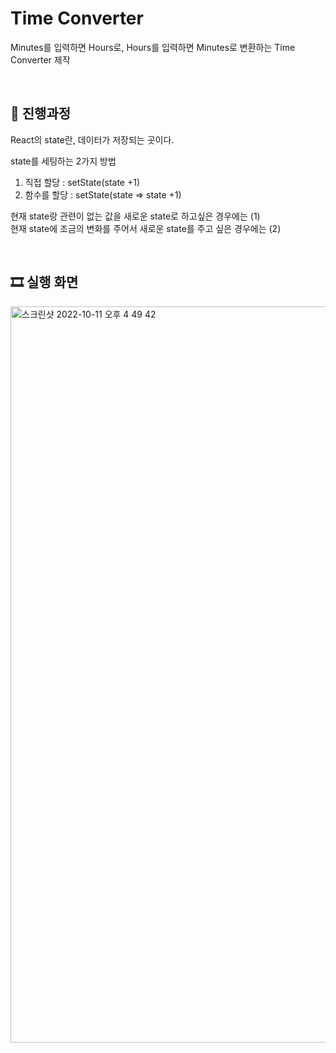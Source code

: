 # Time Converter
Minutes를 입력하면 Hours로, Hours를 입력하면 Minutes로 변환하는 Time Converter 제작

<br>

## 🚀 진행과정
React의 state란, 데이터가 저장되는 곳이다.

state를 세팅하는 2가지 방법 

1. 직접 할당 : setState(state +1)
2. 함수를 할당 : setState(state => state +1)

현재 state랑 관련이 없는 값을 새로운 state로 하고싶은 경우에는 (1) <br>
현재 state에 조금의 변화를 주어서 새로운 state를 주고 싶은 경우에는 (2)

<br>

## 🎞 실행 화면
<img width="1178" alt="스크린샷 2022-10-11 오후 4 49 42" src="https://user-images.githubusercontent.com/86689831/195035196-136b7cf0-f9cd-40c6-8b57-6f2587a7eefc.png">
